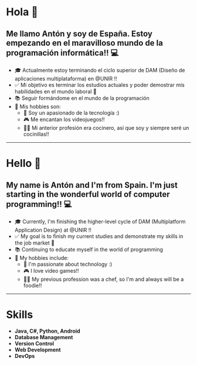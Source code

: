 # Hola :wave:

## Me llamo Antón y soy de España. Estoy empezando en el maravilloso mundo de la programación informática!! :computer:

- :mortar_board: Actualmente estoy terminando el ciclo superior de DAM (Diseño de aplicaciones multiplataforma) en @UNIR !!
- :white_check_mark: Mi objetivo es terminar los estudios actuales y poder demostrar mis habilidades en el mundo laboral :briefcase:
- :books: Seguir formándome en el mundo de la programación
- :dancer: Mis hobbies son:
  - :robot: Soy un apasionado de la tecnología :)
  - :video_game: Me encantan los videojuegos!!
  - :man_cook: Mi anterior profesión era cocinero, así que soy y siempre seré un cocinillas!!

---

# Hello :wave:

## My name is Antón and I'm from Spain. I'm just starting in the wonderful world of computer programming!! :computer:

- :mortar_board: Currently, I'm finishing the higher-level cycle of DAM (Multiplatform Application Design) at @UNIR !!
- :white_check_mark: My goal is to finish my current studies and demonstrate my skills in the job market :briefcase:
- :books: Continuing to educate myself in the world of programming
- :dancer: My hobbies include:
  - :robot: I'm passionate about technology :)
  - :video_game: I love video games!!
  - :man_cook: My previous profession was a chef, so I'm and always will be a foodie!!

---

# Skills

- **Java, C#, Python, Android**
- **Database Management**
- **Version Control** 
- **Web Development**
- **DevOps**

